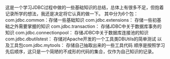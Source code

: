 这是一个学习JDBC过程中做的一些基础知识的总结，总体上有很多不足，但抱着记录所学的想法，我还是决定将它认真的做一下。
其中分为6个包：
com.jdbc.common：存储一些基础知识
com.jdbc.extensions： 存储一些初基础之外需要掌握的知识
com.jdbc.transaction： 存储JDBC中关于数据库事务的知识
com.jdbc.connectionpool： 存储JDBC中关于数据库连接池的知识
com.jdbc.dbutilstest： 存储对Apache开发的一个工具类DBUtils的简单测试
以及工具包com.jdbc.mytools： 存储自己抽取出来的一些工具代码
顺序是按照学习先后顺序，这只是一个简陋的不成形的代码的集合，仅作为自己知识的记录。